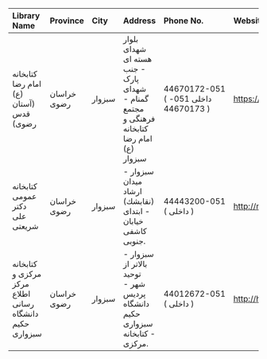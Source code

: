 | Library Name                                           | Province    | City   | Address                                                                                  | Phone No.                           | Website                               |
|:-------------------------------------------------------|:------------|:-------|:-----------------------------------------------------------------------------------------|:------------------------------------|:--------------------------------------|
| کتابخانه امام رضا (ع) (آستان قدس رضوی)                 | خراسان رضوی | سبزوار | بلوار شهدای هسته ای - جنب پارک شهدای گمنام - مجتمع فرهنگی و کتابخانه امام رضا (ع) سبزوار | 44670172-051 ( داخلی 051-44670173 ) | https://library.razavi.ir/aqlibraries |
| كتابخانه عمومی دكتر علی شريعتی                         | خراسان رضوی | سبزوار | سبزوار - ميدان ارشاد (نقابشك)‌ - ابتدای خيابان كاشفی جنوبى.                               | 44443200-051 ( داخلی  )             | http://mashadpl.ir                    |
| کتابخانه مرکزی و مرکز اطلاع رسانی دانشگاه حکیم سبزواری | خراسان رضوی | سبزوار | سبزوار - بالاتر از توحید شهر - پردیس دانشگاه حكیم سبزواری - کتابخانه مرکزی.              | 44012672-051 ( داخلی  )             | http://hsu.ac.ir/lib                  |